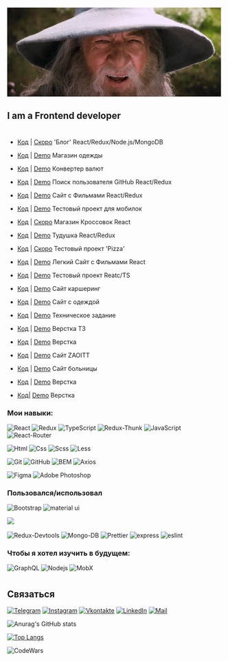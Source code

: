[![Header](https://github.com/BRAUZER06/BRAUZER06/blob/main/assets/gandalf-sax-guy.gif)](https://t.me/ING_6)

<!-- ## I am a Frontend developer, I am 19 years old, I live in Ingushetia -->
## I am a Frontend developer
#

- [Код](https://github.com/BRAUZER06/Thisis_v2__react_project) | [Скоро](https://github.com/BRAUZER06/Thisis_v2__react_project)  'Блог' React/Redux/Node.js/MongoDB 

- [Код](https://github.com/BRAUZER06/Project_store) | [Demo](https://brauzer06.github.io/Project_store/) Магазин одежды  

- [Код](https://github.com/BRAUZER06/converter_js) | [Demo](https://brauzer06.github.io/converter_js/) Конвертер валют 

- [Код](https://github.com/BRAUZER06/Git_UserSearch_project) | [Demo](https://brauzer06.github.io/Git_UserSearch_project/) Поиск пользователя GitHub React/Redux 

-  [Код](https://github.com/BRAUZER06/React_Move) | [Demo](https://brauzer06.github.io/React_Move/) Сайт с Фильмами React/Redux

- [Код](https://github.com/BRAUZER06/funny_project) | [Demo](https://brauzer06.github.io/funny_project/) Тестовый проект для мобилок 

- [Код](https://github.com/BRAUZER06/Sneakers-) | [Скоро](https://github.com/BRAUZER06/Sneakers-) Магазин Кроссовок React 

- [Код](https://github.com/BRAUZER06/ARCH_TODO_REACT_V2) | [Demo](https://brauzer06.github.io/ARCH_TODO_REACT_V2/) Тудушка React/Redux 

- [Код](https://github.com/BRAUZER06/Archi_React_Pizza) | [Скоро](https://github.com/BRAUZER06/Archi_React_Pizza) Тестовый проект 'Pizza' 

- [Код](https://github.com/BRAUZER06/React_Search_Films) | [Demo](https://brauzer06.github.io/React_Search_Films/) Легкий Сайт с Фильмами React 

- [Код](https://github.com/BRAUZER06/Funny_React_Project) | [Demo](https://brauzer06.github.io/Funny_React_Project/) Тестовый проект Reatc/TS 

- [Код](https://github.com/BRAUZER06/CAR__summary_1) | [Demo](https://brauzer06.github.io/CAR__summary_1/) Сайт каршеринг  

- [Код](https://github.com/BRAUZER06/Hazz_summary_2) | [Demo](https://brauzer06.github.io/Hazz_summary_2/)  Сайт с одеждой 

- [Код](https://github.com/BRAUZER06/web95.WORK_summary_3) | [Demo](https://brauzer06.github.io/web95.WORK_summary_3/) Техническое задание  

- [Код](https://github.com/BRAUZER06/Web-Developer_summary_4) | [Demo](https://brauzer06.github.io/Web-Developer_summary_4/) Верстка ТЗ  

- [Код](https://github.com/BRAUZER06/AXIT_summary_5) | [Demo](https://brauzer06.github.io/AXIT_summary_5/)  Верстка 

- [Код](https://github.com/BRAUZER06/ZAOITT_summary__6) | [Demo](https://brauzer06.github.io/ZAOITT_summary__6/) Сайт ZAOITT  

- [Код](https://github.com/BRAUZER06/medicall_summary_7) | [Demo](https://brauzer06.github.io/medicall_summary_7/) Сайт больницы  

- [Код](https://github.com/BRAUZER06/icrowdme_summary_8) | [Demo](https://brauzer06.github.io/icrowdme_summary_8/) Верстка  

- [Код](https://github.com/BRAUZER06/Funny_project_summary_9)| [Demo](https://brauzer06.github.io/Funny_project_summary_9/)  Верстка 



### Мои навыки:


![React](https://img.shields.io/badge/-React-00BFFF?style=for-the-badge&logo=react&logoColor=000)
![Redux](https://img.shields.io/badge/-Redux-5A009D?style=for-the-badge&logo=redux&logoColor=000)
![TypeScript](https://img.shields.io/badge/-TypeScript-2f74c0?style=for-the-badge&logo=TypeScript&logoColor=000)
<img alt="Redux-Thunk" src="https://img.shields.io/badge/-Redux_Thunk-white?style=for-the-badge&logo=Redux&logoColor=430098" />
![JavaScript](https://img.shields.io/badge/-JavaScript-FFFF00?style=for-the-badge&logo=javascript&logoColor=000)
<img alt="React-Router" src="https://img.shields.io/badge/-React_Router-black?style=for-the-badge&logo=react-router&logoColor=orange" />

![Html](https://img.shields.io/badge/-Html-ff5500?style=for-the-badge&logo=html5&logoColor=000)
![Css](https://img.shields.io/badge/-Css-0022ff?style=for-the-badge&logo=css3&logoColor=fff)
![Scss](https://img.shields.io/badge/-Scss-fc00a8?style=for-the-badge&logo=sass&logoColor=000)
![Less](https://img.shields.io/badge/-Less-375194?style=for-the-badge&logo=Less&logoColor=fff)

![Git](https://img.shields.io/badge/-Git-f75e5e?style=for-the-badge&logo=git&logoColor=000)
![GitHub](https://img.shields.io/badge/-GitHub-101012?style=for-the-badge&logo=GitHub&logoColor=fff)
![BEM](https://img.shields.io/badge/-BEM-008275?style=for-the-badge&logo=bem&logoColor=000)
<img alt="Axios" src="https://img.shields.io/badge/-Axios-black?style=for-the-badge&logo=&logoColor=white" />

![Figma](https://img.shields.io/badge/-Figma-0d8200?style=for-the-badge&logo=Figma&logoColor=fff)
![Adobe Photoshop](https://img.shields.io/badge/-Adobe_Photoshop-011161?style=for-the-badge&logo=AdobePhotoshop&logoColor=fff)

### Пользовался/использовал

![Bootstrap](https://img.shields.io/badge/-Bootstrap-3f00ab?style=for-the-badge&logo=Bootstrap&logoColor=fff)
![material ui](https://img.shields.io/badge/-material_ui-4260f5?style=for-the-badge&logo=materialui&logoColor=fff)
<!-- ![Webpack](https://img.shields.io/badge/-Webpack-blue?style=for-the-badge) -->
![](https://img.shields.io/badge/styled_components%20-DB7093.svg?&style=for-the-badge&logo=styled-components&logoColor=white)

<img alt="Redux-Devtools" src="https://img.shields.io/badge/redux devtools-430098?style=for-the-badge&logo=redux">

<img alt="Mongo-DB" src="https://img.shields.io/badge/-Mongo_DB-red?style=for-the-badge&logo=MongoDB&logoColor=black" />

<img alt="Prettier" src="https://img.shields.io/badge/-Prettier-grey?style=for-the-badge&logo=Prettier&logoColor=orange" />

<!--  <img alt="Heroku" src="https://img.shields.io/badge/-Heroku-764ABC?style=for-the-badge&logo=heroku&logoColor=white" /> -->
<img alt="express" src="https://img.shields.io/badge/express-green?style=for-the-badge&logo=express">
 <img alt="eslint" src="https://img.shields.io/badge/eslint-blue?style=for-the-badge&logo=eslint">
 
 ### Чтобы я хотел изучить  в будущем:
![GraphQL](https://img.shields.io/badge/-GraphQL-black?style=for-the-badge)
 <img alt="Nodejs" src="https://img.shields.io/badge/-Nodejs-43853d?style=for-the-badge&logo=Node.js&logoColor=white" />
![MobX](https://img.shields.io/badge/-MobX-turquoise?style=for-the-badge)
<!-- ![Vue.js](https://img.shields.io/badge/-Vue.js-green?style=for-the-badge) -->
<!-- <img alt="bcrypt" src="https://img.shields.io/badge/bcrypt-green?style=for-the-badge&logo"> -->
<!-- <img alt="Mongoose" src="https://img.shields.io/badge/mongoose-green?style=for-the-badge&logo=mongoose"> -->




#
## Связаться

[![Telegram](https://img.shields.io/badge/-Telegram-090909?style=for-the-badge&logo=telegram&logoColor=27A0D9)](https://t.me/ING_6)
[![Instagram](https://img.shields.io/badge/-Instagram-090909?style=for-the-badge&logo=instagram&logoColor=B4068E)](www.instagram.com/gelathoev)
[![Vkontakte](https://img.shields.io/badge/-Vkontakte-090909?style=for-the-badge&logo=Vk&logoColor=4F7DB3)](https://vk.com/brauzer06)
[![LinkedIn](https://img.shields.io/badge/-LinkedIn-090909?style=for-the-badge&logo=linkedin&logoColor=007BB6)]()
[![Mail](https://img.shields.io/badge/-Mail-090909?style=for-the-badge&logo=Mail&logoColor=4F7DB3)](https://e.mail.ru/cgi-bin/sentmsg?To=meda.oziev@mail.ru&from=otvet)



<!-- [![Facebook](https://img.shields.io/badge/-Facebook-090909?style=for-the-badge&logo=Facebook&logoColor=1195F5)](https://www.facebook.com/alexeyshpavda)
[![Twitter](https://img.shields.io/badge/-Twitter-090909?style=for-the-badge&logo=Twitter&logoColor=1C9DEB)](https://twitter.com/alexeyshpavda) -->


![Anurag's GitHub stats](https://github-readme-stats.vercel.app/api?username=brauzer06&show_icons=true&hide=issues,contribs&theme=Default)

[![Top Langs](https://github-readme-stats.vercel.app/api/top-langs/?username=brauzer06&layout=compact)](https://github.com/anuraghazra/github-readme-stats)




[<img align='left' alt='CodeWars' width='300px' src='https://www.codewars.com/users/AHMATOLOG/badges/large'/>](https://www.codewars.com/users/AHMATOLOG/completed_solutions)


